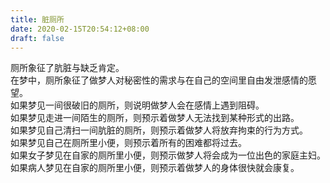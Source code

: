 ```yaml
---
title: 脏厕所
date: 2020-02-15T20:54:12+08:00
draft: false
---
```


厕所象征了肮脏与缺乏肯定。<br>
在梦中，厕所象征了做梦人对秘密性的需求与在自己的空间里自由发泄感情的愿望。<br>
如果梦见一间很破旧的厕所，则说明做梦人会在感情上遇到阻碍。<br>
如果梦见走进一间陌生的厕所，则预示着做梦人无法找到某种形式的出路。<br>
如果梦见自己清扫一间肮脏的厕所，则预示着做梦人将放弃拘束的行为方式。<br>
如果梦见自己在厕所里小便，则预示着所有的困难都将过去。<br>
如果女子梦见在自家的厕所里小便，则预示做梦人将会成为一位出色的家庭主妇。<br>
如果病人梦见在自家的厕所里小便，则预示着做梦人的身体很快就会康复。<br>
